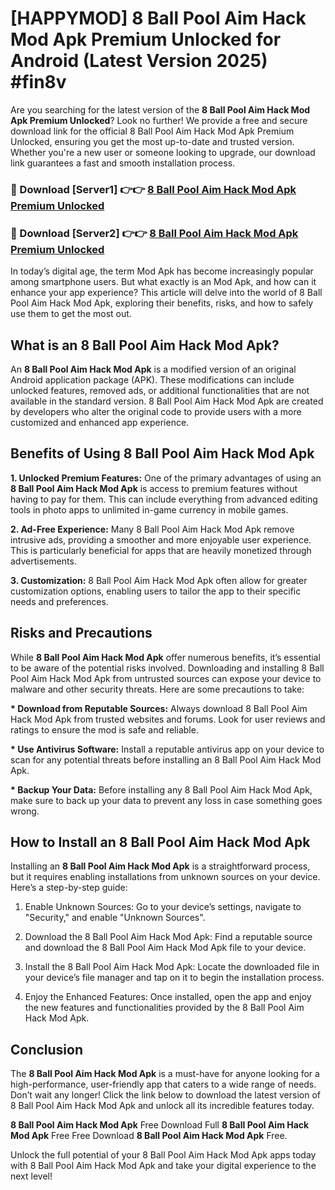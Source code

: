 # [HAPPYMOD] 8 Ball Pool Aim Hack Mod Apk Premium Unlocked for Android (Latest Version 2025) #fin8v

Are you searching for the latest version of the <strong>8 Ball Pool Aim Hack Mod Apk Premium Unlocked</strong>? Look no further! We provide a free and secure download link for the official 8 Ball Pool Aim Hack Mod Apk Premium Unlocked, ensuring you get the most up-to-date and trusted version. Whether you're a new user or someone looking to upgrade, our download link guarantees a fast and smooth installation process.


<h3>🔴 Download [Server1] 👉👉 <a href="https://appsnew.pages.dev?q=8+Ball+Pool+Aim+Hack+Mod+Apk">8 Ball Pool Aim Hack Mod Apk Premium Unlocked</a></h3>

<h3>🔴 Download [Server2] 👉👉 <a href="https://appsnew.pages.dev?q=8+Ball+Pool+Aim+Hack+Mod+Apk">8 Ball Pool Aim Hack Mod Apk Premium Unlocked</a></h3>


In today’s digital age, the term Mod Apk has become increasingly popular among smartphone users. But what exactly is an Mod Apk, and how can it enhance your app experience? This article will delve into the world of 8 Ball Pool Aim Hack Mod Apk, exploring their benefits, risks, and how to safely use them to get the most out.


<h2>What is an 8 Ball Pool Aim Hack Mod Apk?</h2>

An <strong>8 Ball Pool Aim Hack Mod Apk</strong> is a modified version of an original Android application package (APK). These modifications can include unlocked features, removed ads, or additional functionalities that are not available in the standard version. 8 Ball Pool Aim Hack Mod Apk are created by developers who alter the original code to provide users with a more customized and enhanced app experience.


<h2>Benefits of Using 8 Ball Pool Aim Hack Mod Apk</h2>

<strong> 1. Unlocked Premium Features:</strong> One of the primary advantages of using an <strong>8 Ball Pool Aim Hack Mod Apk</strong> is access to premium features without having to pay for them. This can include everything from advanced editing tools in photo apps to unlimited in-game currency in mobile games.

<strong> 2. Ad-Free Experience:</strong> Many 8 Ball Pool Aim Hack Mod Apk remove intrusive ads, providing a smoother and more enjoyable user experience. This is particularly beneficial for apps that are heavily monetized through advertisements.

<strong> 3. Customization:</strong> 8 Ball Pool Aim Hack Mod Apk often allow for greater customization options, enabling users to tailor the app to their specific needs and preferences.


<h2>Risks and Precautions</h2>

While <strong>8 Ball Pool Aim Hack Mod Apk</strong> offer numerous benefits, it’s essential to be aware of the potential risks involved. Downloading and installing 8 Ball Pool Aim Hack Mod Apk from untrusted sources can expose your device to malware and other security threats. Here are some precautions to take:

<strong> * Download from Reputable Sources:</strong> Always download 8 Ball Pool Aim Hack Mod Apk from trusted websites and forums. Look for user reviews and ratings to ensure the mod is safe and reliable.

<strong> * Use Antivirus Software:</strong> Install a reputable antivirus app on your device to scan for any potential threats before installing an 8 Ball Pool Aim Hack Mod Apk.

<strong> * Backup Your Data:</strong> Before installing any 8 Ball Pool Aim Hack Mod Apk, make sure to back up your data to prevent any loss in case something goes wrong.


<h2>How to Install an 8 Ball Pool Aim Hack Mod Apk</h2>

Installing an <strong>8 Ball Pool Aim Hack Mod Apk</strong> is a straightforward process, but it requires enabling installations from unknown sources on your device. Here’s a step-by-step guide:

 1. Enable Unknown Sources: Go to your device’s settings, navigate to "Security," and enable "Unknown Sources".

 2. Download the 8 Ball Pool Aim Hack Mod Apk: Find a reputable source and download the 8 Ball Pool Aim Hack Mod Apk file to your device.

 3. Install the 8 Ball Pool Aim Hack Mod Apk: Locate the downloaded file in your device’s file manager and tap on it to begin the installation process.

 4. Enjoy the Enhanced Features: Once installed, open the app and enjoy the new features and functionalities provided by the 8 Ball Pool Aim Hack Mod Apk.


<h2><strong>Conclusion</strong></h2>

The <strong>8 Ball Pool Aim Hack Mod Apk</strong> is a must-have for anyone looking for a high-performance, user-friendly app that caters to a wide range of needs. Don’t wait any longer! Click the link below to download the latest version of 8 Ball Pool Aim Hack Mod Apk and unlock all its incredible features today.

<strong>8 Ball Pool Aim Hack Mod Apk</strong> Free Download Full <strong>8 Ball Pool Aim Hack Mod Apk</strong> Free Free Download <strong>8 Ball Pool Aim Hack Mod Apk</strong> Free.

Unlock the full potential of your 8 Ball Pool Aim Hack Mod Apk apps today with 8 Ball Pool Aim Hack Mod Apk and take your digital experience to the next level!